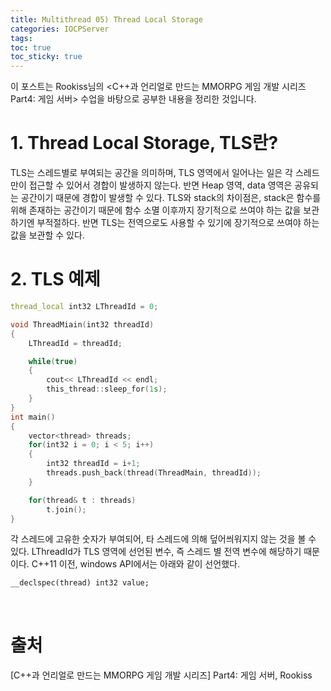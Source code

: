 ```yaml
---
title: Multithread 05) Thread Local Storage
categories: IOCPServer
tags: 
toc: true
toc_sticky: true
---
```


이 포스트는 Rookiss님의 \<C++과 언리얼로 만드는 MMORPG 게임 개발 시리즈 Part4:  게임 서버> 수업을 바탕으로 공부한 내용을 정리한 것입니다. 

# **1. Thread Local Storage, TLS란?**

TLS는 스레드별로 부여되는 공간을 의미하며, TLS 영역에서 일어나는 일은 각 스레드만이 접근할 수 있어서 경합이 발생하지 않는다. 반면 Heap 영역, data 영역은 공유되는 공간이기 때문에 경합이 발생할 수 있다. TLS와 stack의 차이점은, stack은 함수를 위해 존재하는 공간이기 때문에 함수 소멸 이후까지 장기적으로 쓰여야 하는 값을 보관하기엔 부적절하다. 반면 TLS는 전역으로도 사용할 수 있기에 장기적으로 쓰여야 하는 값을 보관할 수 있다. 

# **2. TLS 예제**

```c++
thread_local int32 LThreadId = 0;

void ThreadMiain(int32 threadId)
{
    LThreadId = threadId;

    while(true)
    {
        cout<< LThreadId << endl;
        this_thread::sleep_for(1s);
    }
}
int main()
{
    vector<thread> threads;
    for(int32 i = 0; i < 5; i++)
    {
        int32 threadId = i+1;
        threads.push_back(thread(ThreadMain, threadId));
    }

    for(thread& t : threads)
        t.join();
}
```

각 스레드에 고유한 숫자가 부여되어, 타 스레드에 의해 덮어씌워지지 않는 것을 볼 수 있다. LThreadId가 TLS 영역에 선언된 변수, 즉 스레드 별 전역 변수에 해당하기 때문이다. C++11 이전, windows API에서는 아래와 같이 선언했다. 

```c++
__declspec(thread) int32 value;
```

<br/> 

# **출처**

[C++과 언리얼로 만드는 MMORPG 게임 개발 시리즈] Part4: 게임 서버, Rookiss
